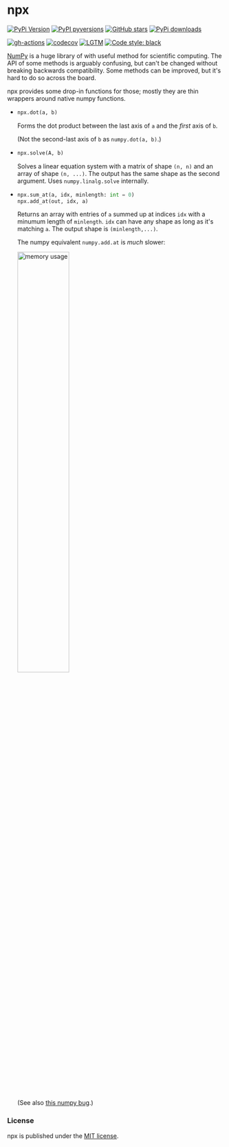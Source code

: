 # npx

[![PyPi Version](https://img.shields.io/pypi/v/npx.svg?style=flat-square)](https://pypi.org/project/npx)
[![PyPI pyversions](https://img.shields.io/pypi/pyversions/npx.svg?style=flat-square)](https://pypi.org/pypi/npx/)
[![GitHub stars](https://img.shields.io/github/stars/nschloe/npx.svg?style=flat-square&logo=github&label=Stars&logoColor=white)](https://github.com/nschloe/npx)
[![PyPi downloads](https://img.shields.io/pypi/dm/npx.svg?style=flat-square)](https://pypistats.org/packages/npx)

[![gh-actions](https://img.shields.io/github/workflow/status/nschloe/npx/ci?style=flat-square)](https://github.com/nschloe/npx/actions?query=workflow%3Aci)
[![codecov](https://img.shields.io/codecov/c/github/nschloe/npx.svg?style=flat-square)](https://codecov.io/gh/nschloe/npx)
[![LGTM](https://img.shields.io/lgtm/grade/python/github/nschloe/npx.svg?style=flat-square)](https://lgtm.com/projects/g/nschloe/npx)
[![Code style: black](https://img.shields.io/badge/code%20style-black-000000.svg?style=flat-square)](https://github.com/psf/black)

[NumPy](https://numpy.org/) is a huge library of with useful method for scientific
computing. The API of some methods is arguably confusing, but can't be changed without
breaking backwards compatibility. Some methods can be improved, but it's hard to do so
across the board.

npx provides some drop-in functions for those; mostly they are thin wrappers around
native numpy functions.

* ```python
  npx.dot(a, b)
  ```
  Forms the dot product between the last axis of `a` and the _first_ axis of `b`.

  (Not the second-last axis of `b` as `numpy.dot(a, b)`.)

* ```python
  npx.solve(A, b)
  ```
  Solves a linear equation system with a matrix of shape `(n, n)` and an array of shape
  `(n, ...)`. The output has the same shape as the second argument. Uses
  `numpy.linalg.solve` internally.

* ```python
  npx.sum_at(a, idx, minlength: int = 0)
  npx.add_at(out, idx, a)
  ```
  Returns an array with entries of `a` summed up at indices `idx` with a minumum length
  of `minlength`. `idx` can have any shape as long as it's matching `a`. The output
  shape is `(minlength,...)`.

  The numpy equivalent `numpy.add.at` is _much_
  slower:

  <img alt="memory usage" src="https://nschloe.github.io/npx/perf-add-at.svg" width="50%">

  (See also [this numpy bug](https://github.com/numpy/numpy/issues/11156).)

### License
npx is published under the [MIT license](https://en.wikipedia.org/wiki/MIT_License).
